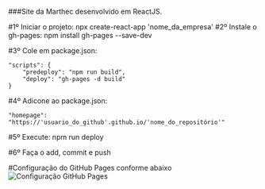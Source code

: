 ###Site da Marthec desenvolvido em ReactJS.

#1º Iniciar o projeto: npx create-react-app 'nome_da_empresa'
#2º Instale o gh-pages: npm install gh-pages --save-dev

#3º Cole em package.json:

    "scripts": {
        "predeploy": "npm run build",
        "deploy": "gh-pages -d build"
    }

#4º Adicone ao package.json:

    "homepage": "https://'usuario_do_github'.github.io/'nome_do_repositório'"

#5º Execute: npm run deploy

#6º Faça o add, commit e push

#Configuração do GitHub Pages conforme abaixo
![Configuração GitHub Pages](/public/gh-pages.png)
